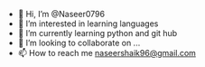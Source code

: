 - 👋 Hi, I’m @Naseer0796
- 👀 I’m interested in learning languages
- 🌱 I’m currently learning python and git hub
- 💞️ I’m looking to collaborate on ...
- 📫 How to reach me naseershaik96@gmail.com

<!---
Naseer0796/Naseer0796 is a ✨ special ✨ repository because its `README.md` (this file) appears on your GitHub profile.
You can click the Preview link to take a look at your changes.
--->
